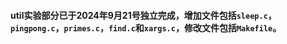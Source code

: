#### util实验部分已于2024年9月21号独立完成，增加文件包括`sleep.c`，`pingpong.c`，`primes.c`，`find.c`和`xargs.c`，修改文件包括`Makefile`。